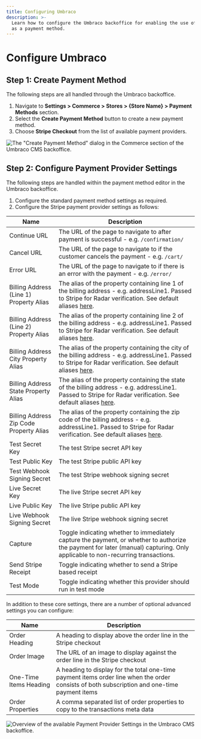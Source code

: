 ```yaml
---
title: Configuring Umbraco
description: >-
  Learn how to configure the Umbraco backoffice for enabling the use of Stripe
  as a payment method.
---
```


# Configure Umbraco

## Step 1: Create Payment Method

The following steps are all handled through the Umbraco backoffice.

1. Navigate to **Settings > Commerce > Stores > {Store Name} > Payment Methods** section.
2. Select the **Create Payment Method** button to create a new payment method.
3. Choose **Stripe Checkout** from the list of available payment providers.

![The "Create Payment Method" dialog in the Commerce section of the Umbraco CMS backoffice.](../media/stripe/umbraco\_create\_payment\_method2.png)

## Step 2: Configure Payment Provider Settings

The following steps are handled within the payment method editor in the Umbraco backoffice.

1. Configure the standard payment method settings as required.
2. Configure the Stripe payment provider settings as follows:

| Name                                    | Description                                                                                                                                                                    |
| --------------------------------------- | ------------------------------------------------------------------------------------------------------------------------------------------------------------------------------ |
| Continue URL                            | The URL of the page to navigate to after payment is successful - e.g. `/confirmation/`                                                                                         |
| Cancel URL                              | The URL of the page to navigate to if the customer cancels the payment - e.g. `/cart/`                                                                                         |
| Error URL                               | The URL of the page to navigate to if there is an error with the payment - e.g. `/error/`                                                                                      |
| Billing Address (Line 1) Property Alias | The alias of the property containing line 1 of the billing address - e.g. addressLine1. Passed to Stripe for Radar verification. See default aliases [here](https://docs.umbraco.com/umbraco-commerce/key-concepts/properties#order-property-map).                                                                              |
| Billing Address (Line 2) Property Alias | The alias of the property containing line 2 of the billing address - e.g. addressLine1. Passed to Stripe for Radar verification. See default aliases [here](https://docs.umbraco.com/umbraco-commerce/key-concepts/properties#order-property-map).                                                                              |
| Billing Address City Property Alias     | The alias of the property containing the city of the billing address - e.g. addressLine1. Passed to Stripe for Radar verification. See default aliases [here](https://docs.umbraco.com/umbraco-commerce/key-concepts/properties#order-property-map).                                                                              |
| Billing Address State Property Alias    | The alias of the property containing the state of the billing address - e.g. addressLine1. Passed to Stripe for Radar verification. See default aliases [here](https://docs.umbraco.com/umbraco-commerce/key-concepts/properties#order-property-map).                                                                              |
| Billing Address Zip Code Property Alias | The alias of the property containing the zip code of the billing address - e.g. addressLine1. Passed to Stripe for Radar verification. See default aliases [here](https://docs.umbraco.com/umbraco-commerce/key-concepts/properties#order-property-map).                                                                              |
| Test Secret Key                         | The test Stripe secret API key                                                                                                                                                 |
| Test Public Key                         | The test Stripe public API key                                                                                                                                                 |
| Test Webhook Signing Secret             | The test Stripe webhook signing secret                                                                                                                                         |
| Live Secret Key                         | The live Stripe secret API key                                                                                                                                                 |
| Live Public Key                         | The live Stripe public API key                                                                                                                                                 |
| Live Webhook Signing Secret             | The live Stripe webhook signing secret                                                                                                                                         |
| Capture                                 | Toggle indicating whether to immediately capture the payment, or whether to authorize the payment for later (manual) capturing. Only applicable to non-recurring transactions. |
| Send Stripe Receipt                     | Toggle indicating whether to send a Stripe based receipt                                                                                                                       |
| Test Mode                               | Toggle indicating whether this provider should run in test mode                                                                                                                |

In addition to these core settings, there are a number of optional advanced settings you can configure:

| Name                   | Description                                                                                                                                  |
| ---------------------- | -------------------------------------------------------------------------------------------------------------------------------------------- |
| Order Heading          | A heading to display above the order line in the Stripe checkout                                                                             |
| Order Image            | The URL of an image to display against the order line in the Stripe checkout                                                                 |
| One-Time Items Heading | A heading to display for the total one-time payment items order line when the order consists of both subscription and one-time payment items |
| Order Properties       | A comma separated list of order properties to copy to the transactions meta data                                                             |

![Overview of the available  Payment Provider Settings in the Umbraco CMS backoffice.](../media/stripe/umbraco\_configure\_stripe\_settings2.png)
